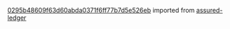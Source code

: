 [0295b48609f63d60abda0371f6ff77b7d5e526eb](https://github.com/insolar/assured-ledger/commit/0295b48609f63d60abda0371f6ff77b7d5e526eb) imported from [assured-ledger](https://github.com/insolar/assured-ledger)
